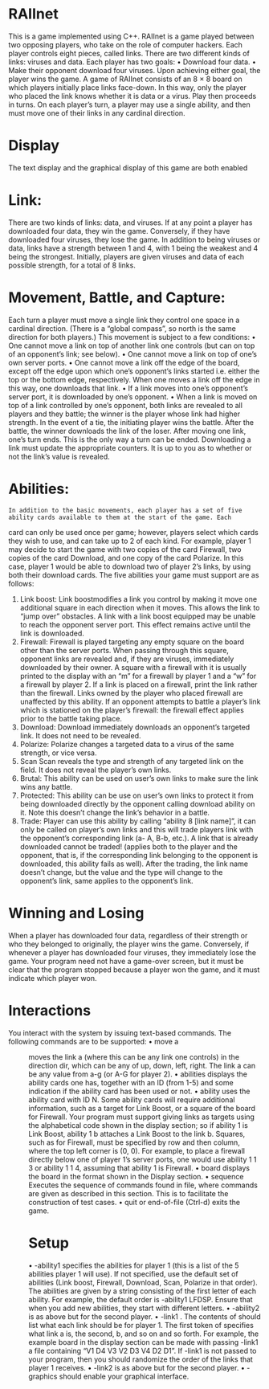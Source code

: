 # RAIInet

This is a game implemented using C++. 
RAIInet is a game played between two opposing players, who take on the role of computer hackers. 
Each player controls eight pieces, called links. There are two different kinds of links: viruses and data. Each player has two goals:
• Download four data.
• Make their opponent download four viruses.
Upon achieving either goal, the player wins the game.
A game of RAIInet consists of an 8 × 8 board on which players initially place links face-down. In this way, only the player
who placed the link knows whether it is data or a virus.
Play then proceeds in turns. On each player’s turn, a player may use a single ability, and then must move one of their links
in any cardinal direction.

# Display
The text display and the graphical display of this game are both enabled

# Link:
There are two kinds of links: data, and viruses. If at any point a player has downloaded four data, they win the game.
Conversely, if they have downloaded four viruses, they lose the game. In addition to being viruses or data, links have a
strength between 1 and 4, with 1 being the weakest and 4 being the strongest. Initially, players are given viruses and data of
each possible strength, for a total of 8 links.

# Movement, Battle, and Capture:
Each turn a player must move a single link they control one space in a cardinal direction. (There is a “global compass”, so
north is the same direction for both players.) This movement is subject to a few conditions:
• One cannot move a link on top of another link one controls (but can on top of an opponent’s link; see below).
• One cannot move a link on top of one’s own server ports.
• One cannot move a link off the edge of the board, except off the edge upon which one’s opponent’s links started i.e.
either the top or the bottom edge, respectively. When one moves a link off the edge in this way, one downloads that
link.
• If a link moves into one’s opponent’s server port, it is downloaded by one’s opponent.
• When a link is moved on top of a link controlled by one’s opponent, both links are revealed to all players and they battle;
the winner is the player whose link had higher strength. In the event of a tie, the initiating player wins the battle. After
the battle, the winner downloads the link of the loser.
After moving one link, one’s turn ends. This is the only way a turn can be ended. Downloading a link must update the
appropriate counters. It is up to you as to whether or not the link’s value is revealed.

# Abilities:
    In addition to the basic movements, each player has a set of five ability cards available to them at the start of the game. Each
card can only be used once per game; however, players select which cards they wish to use, and can take up to 2 of each kind.
For example, player 1 may decide to start the game with two copies of the card Firewall, two copies of the card Download,
and one copy of the card Polarize. In this case, player 1 would be able to download two of player 2’s links, by using both their
download cards. The five abilities your game must support are as follows:
1. Link boost:
    Link boostmodifies a link you control by making it move one additional square in each direction when it moves. This allows
the link to “jump over” obstacles. A link with a link boost equipped may be unable to reach the opponent server port.
This effect remains active until the link is downloaded.
2. Firewall:
    Firewall is played targeting any empty square on the board other than the server ports. When passing through this square,
opponent links are revealed and, if they are viruses, immediately downloaded by their owner. A square with a firewall
with it is usually printed to the display with an “m” for a firewall by player 1 and a “w” for a firewall by player 2. If
a link is placed on a firewall, print the link rather than the firewall. Links owned by the player who placed firewall are
unaffected by this ability. If an opponent attempts to battle a player’s link which is stationed on the player’s firewall:
the firewall effect applies prior to the battle taking place.
3. Download:
    Download immediately downloads an opponent’s targeted link. It does not need to be revealed.
4. Polarize:
    Polarize changes a targeted data to a virus of the same strength, or vice versa.
5. Scan
    Scan reveals the type and strength of any targeted link on the field. It does not reveal the player’s own links.
6. Brutal:
    This ability can be used on user’s own links to make sure the link wins any battle.
7. Protected:
    This ability can be use on user’s own links to protect it from being downloaded
directly by the opponent calling download ability on it. Note this doesn’t change the link’s
behavior in a battle.
8. Trade:
    Player can use this ability by calling “ability 8 [link name]”, it can only be called on
player’s own links and this will trade players link with the opponent’s corresponding link (a-
A, B-b, etc.). A link that is already downloaded cannot be traded! (applies both to the player
and the opponent, that is, if the corresponding link belonging to the opponent is
downloaded, this ability fails as well). After the trading, the link name doesn’t change, but
the value and the type will change to the opponent’s link, same applies to the opponent’s
link.

# Winning and Losing
When a player has downloaded four data, regardless of their strength or who they belonged to originally, the player wins the
game. Conversely, if whenever a player has downloaded four viruses, they immediately lose the game. Your program need not
have a game-over screen, but it must be clear that the program stopped because a player won the game, and it must indicate
which player won.

# Interactions
You interact with the system by issuing text-based commands. The following commands are to be supported:
• move a <dir> moves the link a (where this can be any link one controls) in the direction dir, which can be any of
up, down, left, right. The link a can be any value from a-g (or A-G for player 2).
• abilities displays the ability cards one has, together with an ID (from 1-5) and some indication if the ability card
has been used or not.
• ability <N> uses the ability card with ID N. Some ability cards will require additional information, such as a target
for Link Boost, or a square of the board for Firewall. Your program must support giving links as targets using the
alphabetical code shown in the display section; so if ability 1 is Link Boost, ability 1 b attaches a Link
Boost to the link b. Squares, such as for Firewall, must be specified by row and then column, where the top left corner
is (0, 0). For example, to place a firewall directly below one of player 1’s server ports, one would use ability 1 1
3 or ability 1 1 4, assuming that ability 1 is Firewall.
• board displays the board in the format shown in the Display section.
• sequence <file> Executes the sequence of commands found in file, where commands are given as described in
this section. This is to facilitate the construction of test cases.
• quit or end-of-file (Ctrl-d) exits the game.

# Setup
• -ability1 <order> specifies the abilities for player 1 (this is a list of the 5 abilities player 1 will use). If not
specified, use the default set of abilities (Link boost, Firewall, Download, Scan, Polarize in that order). The abilities are
given by a string consisting of the first letter of each ability. For example, the default order is -ability1 LFDSP.
Ensure that when you add new abilities, they start with different letters.
• -ability2 <order> is as above but for the second player.
• -link1 <placement-file>. The contents of <placement-file> should list what each link should be for
player 1. The first token of <placement-file> specifies what link a is, the second, b, and so on and so forth. For
example, the example board in the display section can be made with passing -link1 a file containing “V1 D4 V3
V2 D3 V4 D2 D1”.
If -link1 is not passed to your program, then you should randomize the order of the links that player 1 receives.
• -link2 <order> is as above but for the second player.
• -graphics should enable your graphical interface.






